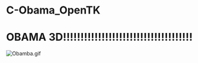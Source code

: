 # C-Obama_OpenTK
<!DOCTYPE html>
<html>
<head>
  <meta charset="UTF-8">
</head>
<body>
  <h1>OBAMA 3D!!!!!!!!!!!!!!!!!!!!!!!!!!!!!!!!!!!!!</h1>
  <img src="https://github.com/VinvinVinayakvinVin/C-Obama_OpenTK/blob/master/resources/Obomba.gif" alt="Obamba.gif">
</body>
</html>
